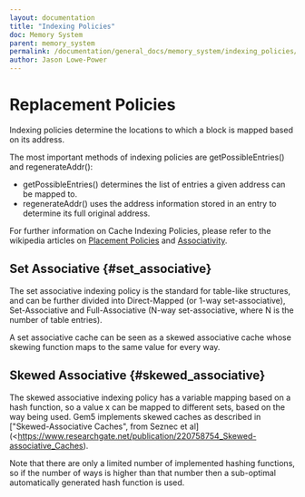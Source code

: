 ```yaml
---
layout: documentation
title: "Indexing Policies"
doc: Memory System
parent: memory_system
permalink: /documentation/general_docs/memory_system/indexing_policies/
author: Jason Lowe-Power
---
```


# Replacement Policies

Indexing policies determine the locations to which a block is mapped
based on its address.

The most important methods of indexing policies are getPossibleEntries()
and regenerateAddr():

-   getPossibleEntries() determines the list of entries a given address
    can be mapped to.
-   regenerateAddr() uses the address information stored in an entry to
    determine its full original address.

For further information on Cache Indexing Policies, please refer to the
wikipedia articles on [Placement Policies](https://en.wikipedia.org/wiki/Cache_Placement_Policies%7CCache) and
[Associativity](https://en.wikipedia.org/wiki/CPU_cache#Associativity%7C).

Set Associative {#set_associative}
---------------

The set associative indexing policy is the standard for table-like
structures, and can be further divided into Direct-Mapped (or 1-way
set-associative), Set-Associative and Full-Associative (N-way
set-associative, where N is the number of table entries).

A set associative cache can be seen as a skewed associative cache whose
skewing function maps to the same value for every way.

Skewed Associative {#skewed_associative}
------------------

The skewed associative indexing policy has a variable mapping based on a
hash function, so a value x can be mapped to different sets, based on
the way being used. Gem5 implements skewed caches as described in
["Skewed-Associative
Caches", from Seznec et al](<https://www.researchgate.net/publication/220758754_Skewed-associative_Caches).

Note that there are only a limited number of implemented hashing
functions, so if the number of ways is higher than that number then a
sub-optimal automatically generated hash function is used.
